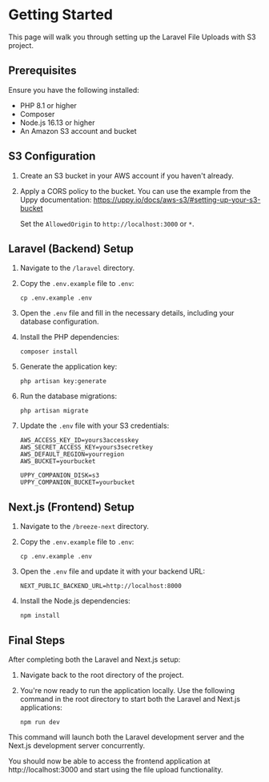 # Getting Started

This page will walk you through setting up the Laravel File Uploads with S3 project.

## Prerequisites

Ensure you have the following installed:
- PHP 8.1 or higher
- Composer
- Node.js 16.13 or higher
- An Amazon S3 account and bucket

## S3 Configuration

1. Create an S3 bucket in your AWS account if you haven't already.

2. Apply a CORS policy to the bucket. You can use the example from the Uppy documentation:
   https://uppy.io/docs/aws-s3/#setting-up-your-s3-bucket

   Set the `AllowedOrigin` to `http://localhost:3000` or `*`.

## Laravel (Backend) Setup

1. Navigate to the `/laravel` directory.

2. Copy the `.env.example` file to `.env`:
   ```
   cp .env.example .env
   ```

3. Open the `.env` file and fill in the necessary details, including your database configuration.

4. Install the PHP dependencies:
   ```
   composer install
   ```

5. Generate the application key:
   ```
   php artisan key:generate
   ```

6. Run the database migrations:
   ```
   php artisan migrate
   ```

7. Update the `.env` file with your S3 credentials:
   ```
   AWS_ACCESS_KEY_ID=yours3accesskey
   AWS_SECRET_ACCESS_KEY=yours3secretkey
   AWS_DEFAULT_REGION=yourregion
   AWS_BUCKET=yourbucket

   UPPY_COMPANION_DISK=s3
   UPPY_COMPANION_BUCKET=yourbucket
   ```

## Next.js (Frontend) Setup

1. Navigate to the `/breeze-next` directory.

2. Copy the `.env.example` file to `.env`:
   ```
   cp .env.example .env
   ```

3. Open the `.env` file and update it with your backend URL:
   ```
   NEXT_PUBLIC_BACKEND_URL=http://localhost:8000
   ```

4. Install the Node.js dependencies:
   ```
   npm install
   ```

## Final Steps

After completing both the Laravel and Next.js setup:

1. Navigate back to the root directory of the project.

2. You're now ready to run the application locally. Use the following command in the root directory to start both the Laravel and Next.js applications:
   ```
   npm run dev
   ```

This command will launch both the Laravel development server and the Next.js development server concurrently.

You should now be able to access the frontend application at http://localhost:3000 and start using the file upload functionality.
